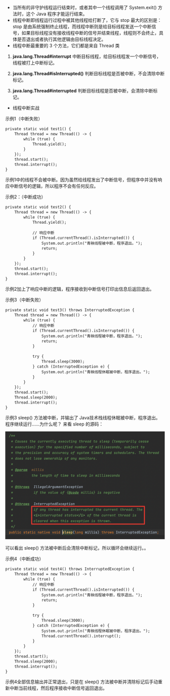 - 当所有的非守护线程运行结束时，或者其中一个线程调用了 System.exit() 方法时，这个 Java 程序才能运行结束。
&nbsp;
- 线程中断即线程运行过程中被其他线程给打断了，它与 stop 最大的区别是：stop 是由系统强制终止线程，而线程中断则是给目标线程发送一个中断信号，如果目标线程没有接收线程中断的信号并结束线程，线程则不会终止，具体是否退出或者执行其他逻辑由目标线程决定。
&nbsp;
- 线程中断最重要的 3 个方法，它们都是来自 Thread 类


1. **java.lang.Thread#interrupt**
中断目标线程，给目标线程发一个中断信号，线程被打上中断标记。


2. **java.lang.Thread#isInterrupted()**
判断目标线程是否被中断，不会清除中断标记。


3. **java.lang.Thread#interrupted**
判断目标线程是否被中断，会清除中断标记。


- 线程中断实战

示例1（中断失败）

```
private static void test1() {
    Thread thread = new Thread(() -> {
        while (true) {
            Thread.yield();
        }
    });
    thread.start();
    thread.interrupt();
}
```

示例1中的线程不会被中断。因为虽然给线程发出了中断信号，但程序中并没有响应中断信号的逻辑，所以程序不会有任何反应。


示例2：（中断成功）

```
private static void test2() {
    Thread thread = new Thread(() -> {
        while (true) {
            Thread.yield();

            // 响应中断
            if (Thread.currentThread().isInterrupted()) {
                System.out.println("青秧线程被中断，程序退出。");
                return;
            }
        }
    });
    thread.start();
    thread.interrupt();
}
```

示例2加上了响应中断的逻辑，程序接收到中断信号打印出信息后返回退出。


示例3（中断失败）

```
private static void test3() throws InterruptedException {
    Thread thread = new Thread(() -> {
        while (true) {
            // 响应中断
            if (Thread.currentThread().isInterrupted()) {
                System.out.println("青秧线程被中断，程序退出。");
                return;
            }

            try {
                Thread.sleep(3000);
            } catch (InterruptedException e) {
                System.out.println("青秧线程休眠被中断，程序退出。");
            }
        }
    });
    thread.start();
    Thread.sleep(2000);
    thread.interrupt();
}
```
示例3 sleep() 方法被中断，并输出了 Java技术栈线程休眠被中断，程序退出。 程序继续运行……为什么呢？
来看 sleep 的源码：

![sleep注释](../img/sleep.png)


可以看出 sleep() 方法被中断后会清除中断标记，所以循环会继续运行。。


示例4（中断成功）

```
private static void test4() throws InterruptedException {
    Thread thread = new Thread(() -> {
        while (true) {
            // 响应中断
            if (Thread.currentThread().isInterrupted()) {
                System.out.println("青秧线程被中断，程序退出。");
                return;
            }

            try {
                Thread.sleep(3000);
            } catch (InterruptedException e) {
                System.out.println("青秧线程休眠被中断，程序退出。");
                Thread.currentThread().interrupt();
            }
        }
    });
    thread.start();
    Thread.sleep(2000);
    thread.interrupt();
}
```
示例4全部信息输出并正常退出，只是在 sleep() 方法被中断并清除标记后手动重新中断当前线程，然后程序接收中断信号返回退出。